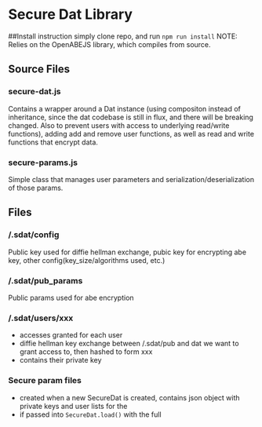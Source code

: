 # Secure Dat Library

##Install instruction
simply clone repo, and run ```npm run install```
NOTE: Relies on the OpenABEJS library, which compiles from source.

## Source Files
### secure-dat.js
Contains a wrapper around a Dat instance (using compositon instead of inheritance, since the dat codebase is still in flux, and there will be breaking changed. Also to prevent users with access to underlying read/write functions), adding add and remove user functions, as well as read and write functions that encrypt data.

### secure-params.js
Simple class that manages user parameters and serialization/deserialization of those params.


## Files

### /.sdat/config
Public key used for diffie hellman exchange, pubic key for encrypting abe key, other config(key_size/algorithms used, etc.)

### /.sdat/pub_params
Public params used for abe encryption

### /.sdat/users/xxx
- accesses granted for each user
- diffie hellman key exchange between /.sdat/pub and dat we want to grant access to, then hashed to form xxx
- contains their private key

### Secure param files
 - created when a new SecureDat is created, contains json object with private keys and user lists for the
 - if passed into ```SecureDat.load()``` with the full
